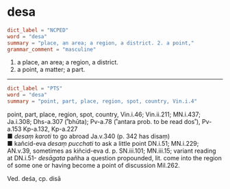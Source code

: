 # desa

``` toml
dict_label = "NCPED"
word = "desa"
summary = "place, an area; a region, a district. 2. a point,"
grammar_comment = "masculine"
```

1. a place, an area; a region, a district.
2. a point, a matter; a part.

--------------------

``` toml
dict_label = "PTS"
word = "desa"
summary = "point, part, place, region, spot, country, Vin.i.4"
```

point, part, place, region, spot, country, Vin.i.46; Vin.ii.211; MN.i.437; Ja.i.308; Dhs\-a.307 (˚bhūta); Pv\-a.78 (˚antara prob. to be read dos˚), Pv\-a.153 Kp\-a.132, Kp\-a.227  
■ *desaṃ karoti* to go abroad Ja.v.340 (p. 342 has disaṃ)  
■ kañcid\-eva *desaṃ pucchati* to ask a little point DN.i.51; MN.i.229; AN.v.39, sometimes as kiñcid\-eva d. p. SN.iii.101; MN.iii.15; variant reading at DN.i.51\- *desāgata* pañha a question propounded, lit. come into the region of some one or having become a point of discussion Mil.262.

Ved. deśa, cp. disā

